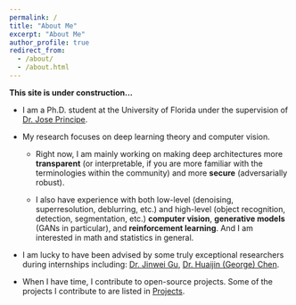 ```yaml
---
permalink: /
title: "About Me"
excerpt: "About Me"
author_profile: true
redirect_from: 
  - /about/
  - /about.html
---
```


**This site is under construction...**

* I am a Ph.D. student at the University of Florida under the supervision of [Dr. Jose Principe](https://www.ece.ufl.edu/people/faculty/jose-c-principe/). 

* My research focuses on deep learning theory and computer vision. 

    - Right now, I am mainly working on making deep architectures more **transparent** (or interpretable, if you are more familiar with the terminologies within the community) and more **secure** (adversarially robust).

    - I also have experience with both low-level (denoising, superresolution, deblurring, etc.) and high-level (object recognition, detection, segmentation, etc.) **computer vision**, **generative models** (GANs in particular), and **reinforcement learning**. And I am interested in math and statistics in general. 

* I am lucky to have been advised by some truly exceptional researchers during internships including: [Dr. Jinwei Gu](https://www.gujinwei.org/), [Dr. Huaijin (George) Chen](http://hc25.web.rice.edu/). 

* When I have time, I contribute to open-source projects. Some of the projects I contribute to are listed in [Projects](https://michaelshiyu.github.io/projects/). 
